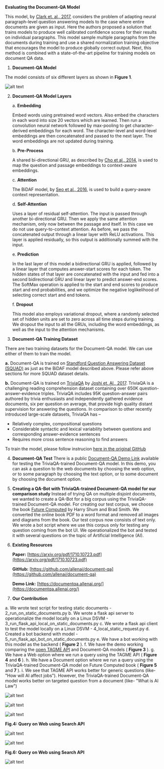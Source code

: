 **Evaluating the Document-QA Model**

This model, by [Clark et. al., 2017](https://arxiv.org/pdf/1710.10723.pdf), considers the problem of adapting neural paragraph-level question answering models to the case where entire documents are given as input. Here the authors proposed a solution that trains models to produce well calibrated confidence scores for their results on individual paragraphs. This model sample multiple paragraphs from the documents during training and use a shared normalization training objective that encourages the model to produce globally correct output. Next, this method is combined with a state-of-the-art pipeline for training models on document QA data.

1. **Document-QA Model**

The model consists of six different layers as shown in **Figure 1**.

![alt text](https://github.com/antriv/Transfer_Learning_Text/blob/master/Transfer_Learning/document-qa/screenshots/docqa1.PNG)


2. **Document-QA Model Layers**

    a. **Embedding**

    Embed words using pretrained word vectors. Also embed the characters in each word into size 20 vectors which are learned. Then run a convolution neural network followed by max-pooling to get character-derived embeddings for each word. The character-level and word-level embeddings are then concatenated and passed to the next layer. The word embeddings are not updated during training.

    b. **Pre-Process**

    A shared bi-directional GRU, as described by  [Cho et al., 2014](https://arxiv.org/pdf/1406.1078.pdf), is used to map the question and passage embeddings to context-aware embeddings.

    c. **Attention**

    The BiDAF model, by  [Seo et al., 2016](file:///h), is used to build a query-aware context representation.

    d. **Self-Attention**

    Uses a layer of residual self-attention. The input is passed through another bi-directional GRU. Then we apply the same attention mechanism, only now between the passage and itself. In this case we do not use query-to-context attention. As before, we pass the concatenated output through a linear layer with ReLU activations. This layer is applied residually, so this output is additionally summed with the input.

    e. **Prediction**

    In the last layer of this model a bidirectional GRU is applied, followed by a linear layer that computes answer-start scores for each token. The hidden states of that layer are concatenated with the input and fed into a second bidirectional GRU and linear layer to predict answer-end scores. The SoftMax operation is applied to the start and end scores to produce start and end probabilities, and we optimize the negative loglikelihood of selecting correct start and end tokens.

    f. **Dropout**

    This model also employs variational dropout, where a randomly selected set of hidden units are set to zero across all time steps during training. We dropout the input to all the GRUs, including the word embeddings, as well as the input to the attention mechanisms.

3. **Document-QA Training Dataset**

There are two training datasets for the Document-QA model. We can use either of them to train the model.

**a.** Document-QA is trained on [Standford Question Answering Dataset (SQUAD)](https://rajpurkar.github.io/SQuAD-explorer/) as just as the BiDAF model described above. Please refer above sections for more SQUAD dataset details.

**b.** Document-QA is trained on [TriviaQA](http://nlp.cs.washington.edu/triviaqa/) by [Joshi et. Al., 2017](https://arxiv.org/pdf/1705.03551.pdf). TriviaQA is a challenging reading comprehension dataset containing over 650K question-answer-evidence triples. TriviaQA includes 95K question-answer pairs authored by trivia enthusiasts and independently gathered evidence documents, six per question on average, that provide high quality distant supervision for answering the questions. In comparison to other recently introduced large-scale datasets, TriviaQA has –
  - Relatively complex, compositional questions
  - Considerable syntactic and lexical variability between questions and corresponding answer-evidence sentences
  - Requires more cross sentence reasoning to find answers


To train the model, please follow instrucion [here in the original GitHub](https://github.com/antriv/Transfer_Learning_Text/blob/master/Transfer_Learning/document-qa/Instructions.md)


4. **Document-QA Test**
There is a public [Document-QA Demo Link](https://documentqa.allenai.org/) available for testing the TriviaQA-trained Document-QA model. In this demo, you can ask a question to the web documents by choosing the web option, or to some paragraph by choosing the text option, or to some document by choosing the document option.


5. **Creating a QA-Bot with TriviaQA-trained Document-QA model for our comparison study**
Instead of trying QA on multiple disjoint documents, we wanted to create a QA-Bot for a big corpus using the TriviaQA-trained Document-QA model. For creating our test corpus, we choose the book [Future Computed](https://msblob.blob.core.windows.net/ncmedia/2018/01/The-Future-Computed.pdf) by Harry Shum and Brad Smith. We converted the online book PDF to a word format and removed all images and diagrams from the book. Our test corpus now consists of text only. We wrote a bot script where we use this corpus only for testing any question coming from the bot UI. We operationalized the bot and tested it with several questions on the topic of Artificial Intelligence (AI).


6. **Existing Resources**

      **Paper:** [https://arxiv.org/pdf/1710.10723.pdf](https://arxiv.org/pdf/1710.10723.pdf)

      **GitHub:** [https://github.com/allenai/document-qa](https://github.com/allenai/document-qa)

      **Demo Link:** [https://documentqa.allenai.org/](https://documentqa.allenai.org/)
      
      

7. **Our Contribution**

a. We wrote test script for testing static documents - 2\_run\_on\_static\_documents.py
b. We wrote a flask api server to operationalize the model locally on a Linux DSVM -  3\_run\_flask\_api\_local\_on\_static\_documents.py
c. We wrote a flask api client to test the model locally on a Linux DSVM - 4\_local\_static\_request.py
d. Created a bot backend with model - 5\_run\_flask\_api\_bot\_on\_static\_documents.py
e. We have a bot working with this model as the backend ( **Figure 2** ).
f. We have the demo working comparing the [open TAGME API](https://tagme.d4science.org/tagme/) and Document-QA models ( **Figure 3** ).
g. We have a Web option where we run a query using the TAGME API ( **Figure 4** and **6** ).
h. We have a Document option where we run a query using the TriviaQA-trained Document-QA model on Future Computed book ( **Figure 5** and **7** ).
i. We see that TAGME API works better for generic questions (like- &quot;How will AI affect jobs&quot;). However, the TriviaQA-trained Document-QA model works better on targeted question from a document (like- &quot;What is AI Law&quot;)

![alt text](https://github.com/antriv/Transfer_Learning_Text/blob/master/Transfer_Learning/document-qa/screenshots/docqa2.PNG)

![alt text](https://github.com/antriv/Transfer_Learning_Text/blob/master/Transfer_Learning/document-qa/screenshots/docqa3.PNG)

![alt text](https://github.com/antriv/Transfer_Learning_Text/blob/master/Transfer_Learning/document-qa/screenshots/Capture1.PNG)

 **Fig.4: Query on Web using Search API**


![alt text](https://github.com/antriv/Transfer_Learning_Text/blob/master/Transfer_Learning/document-qa/screenshots/docqa5.PNG)

![alt text](https://github.com/antriv/Transfer_Learning_Text/blob/master/Transfer_Learning/document-qa/screenshots/Capture3.PNG)
 
 **Fig.6: Query on Web using Search API**


![alt text](https://github.com/antriv/Transfer_Learning_Text/blob/master/Transfer_Learning/document-qa/screenshots/docqa7.PNG)
